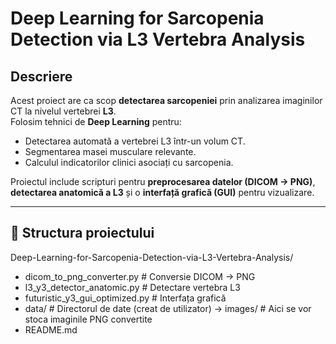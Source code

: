 # Deep Learning for Sarcopenia Detection via L3 Vertebra Analysis

## Descriere
Acest proiect are ca scop **detectarea sarcopeniei** prin analizarea imaginilor CT la nivelul vertebrei **L3**.  
Folosim tehnici de **Deep Learning** pentru:
- Detectarea automată a vertebrei L3 într-un volum CT.
- Segmentarea masei musculare relevante.
- Calculul indicatorilor clinici asociați cu sarcopenia.

Proiectul include scripturi pentru **preprocesarea datelor (DICOM → PNG)**, **detectarea anatomică a L3** și o **interfață grafică (GUI)** pentru vizualizare.

---

## 📂 Structura proiectului
Deep-Learning-for-Sarcopenia-Detection-via-L3-Vertebra-Analysis/
- dicom_to_png_converter.py # Conversie DICOM → PNG
- l3_y3_detector_anatomic.py # Detectare vertebra L3
- futuristic_y3_gui_optimized.py # Interfața grafică
- data/ # Directorul de date (creat de utilizator)
  -> images/ # Aici se vor stoca imaginile PNG convertite
- README.md






